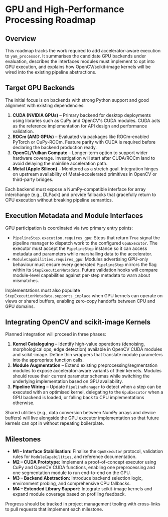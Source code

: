# GPU and High-Performance Processing Roadmap

## Overview
This roadmap tracks the work required to add accelerator-aware execution to
`yam_processor`. It summarises the candidate GPU backends under evaluation,
describes the interfaces modules must implement to opt into GPU execution, and
explains how OpenCV/scikit-image kernels will be wired into the existing
pipeline abstractions.

## Target GPU Backends
The initial focus is on backends with strong Python support and good alignment
with existing dependencies:

1. **CUDA (NVIDIA GPUs)** – Primary backend for desktop deployments using
   libraries such as CuPy and OpenCV's CUDA modules. CUDA acts as the reference
   implementation for API design and performance validation.
2. **ROCm (AMD GPUs)** – Evaluated via packages like ROCm-enabled PyTorch or
   CuPy-ROCm. Feature parity with CUDA is required before declaring the backend
   production ready.
3. **OpenCL/Vulkan Compute** – Longer-term option to support wider hardware
   coverage. Investigation will start after CUDA/ROCm land to avoid delaying the
   mainline acceleration path.
4. **Metal (Apple Silicon)** – Monitored as a stretch goal. Integration hinges on
   upstream availability of Metal-accelerated primitives in OpenCV or third-party
   bridges.

Each backend must expose a NumPy-compatible interface for array interchange
(e.g., DLPack) and provide fallbacks that gracefully return to CPU execution
without breaking pipeline semantics.

## Execution Metadata and Module Interfaces
GPU participation is coordinated via two primary entry points:

- `PipelineStep.execution.requires_gpu`: Steps that return `True` signal the
  pipeline manager to dispatch work to the configured `GpuExecutor`. The
  executor must accept the `PipelineStep` instance so it can access metadata and
  parameters while marshalling data to the accelerator.
- `ModuleCapabilities.requires_gpu`: Modules advertising GPU-only behaviour must
  ensure every generated `PipelineStep` mirrors the flag within its
  `StepExecutionMetadata`. Future validation hooks will compare module-level
  capabilities against per-step metadata to warn about mismatches.

Implementations must also populate `StepExecutionMetadata.supports_inplace` when
GPU kernels can operate on views or shared buffers, enabling zero-copy handoffs
between CPU and GPU domains.

## Integrating OpenCV and scikit-image Kernels
Planned integration will proceed in three phases:

1. **Kernel Cataloguing** – Identify high-value operations (denoising,
   morphological ops, edge detection) available in OpenCV CUDA modules and
   scikit-image. Define thin wrappers that translate module parameters into the
   appropriate function calls.
2. **Module Augmentation** – Extend existing preprocessing/segmentation modules
   to expose accelerator-aware variants of their kernels. Modules should reuse
   their current parameter schemas while switching the underlying implementation
   based on GPU availability.
3. **Pipeline Wiring** – Update `PipelineManager` to detect when a step can be
   executed with an optimised kernel, delegating to the `GpuExecutor` when a GPU
   backend is loaded, or falling back to CPU implementations otherwise.

Shared utilities (e.g., data conversion between NumPy arrays and device buffers)
will live alongside the GPU executor implementation so that future kernels can
opt in without repeating boilerplate.

## Milestones
- **M1 – Interface Stabilisation:** Finalise the `GpuExecutor` protocol,
  validation rules for `ModuleCapabilities`, and reference documentation.
- **M2 – CUDA Prototype:** Implement a proof-of-concept executor using CuPy and
  OpenCV CUDA functions, enabling one preprocessing and one segmentation module
  to run end-to-end on the GPU.
- **M3 – Backend Abstraction:** Introduce backend selection logic, environment
  probing, and comprehensive CPU fallbacks.
- **M4 – Extended Library Support:** Integrate scikit-image kernels and expand
  module coverage based on profiling feedback.

Progress should be tracked in project management tooling with cross-links to
pull requests that implement each milestone.
